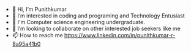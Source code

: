 - 👋 Hi, I’m Punithkumar
- 👀 I’m interested in coding and programing and Technology Entusiast
- 🌱 I'm Computer science engineering undergraduate.
- 💞️ I’m looking to collaborate on other interested job seekers like me 
- 📫 How to reach me https://www.linkedin.com/in/punithkumar-r-8a95a41b0

<!---
Punithkumar02/Punithkumar02 is a ✨ special ✨ repository because its `README.md` (this file) appears on your GitHub profile.
You can click the Preview link to take a look at your changes.
--->
